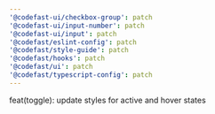 ```yaml
---
'@codefast-ui/checkbox-group': patch
'@codefast-ui/input-number': patch
'@codefast-ui/input': patch
'@codefast/eslint-config': patch
'@codefast/style-guide': patch
'@codefast/hooks': patch
'@codefast/ui': patch
'@codefast/typescript-config': patch
---
```


feat(toggle): update styles for active and hover states
